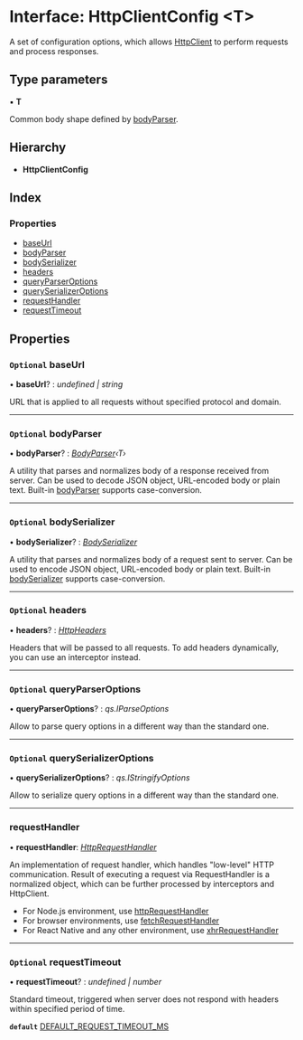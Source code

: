 # Interface: HttpClientConfig <**T**>

A set of configuration options, which allows [HttpClient](../classes/httpclient.md) to perform requests and process responses.

## Type parameters

▪ **T**

Common body shape defined by [bodyParser](httpclientconfig.md#optional-bodyparser).

## Hierarchy

* **HttpClientConfig**

## Index

### Properties

* [baseUrl](httpclientconfig.md#optional-baseurl)
* [bodyParser](httpclientconfig.md#optional-bodyparser)
* [bodySerializer](httpclientconfig.md#optional-bodyserializer)
* [headers](httpclientconfig.md#optional-headers)
* [queryParserOptions](httpclientconfig.md#optional-queryparseroptions)
* [querySerializerOptions](httpclientconfig.md#optional-queryserializeroptions)
* [requestHandler](httpclientconfig.md#requesthandler)
* [requestTimeout](httpclientconfig.md#optional-requesttimeout)

## Properties

### `Optional` baseUrl

• **baseUrl**? : *undefined | string*

URL that is applied to all requests without specified protocol and domain.

___

### `Optional` bodyParser

• **bodyParser**? : *[BodyParser](../README.md#bodyparser)‹T›*

A utility that parses and normalizes body of a response received from server.
Can be used to decode JSON object, URL-encoded body or plain text.
Built-in [bodyParser](httpclientconfig.md#optional-bodyparser) supports case-conversion.

___

### `Optional` bodySerializer

• **bodySerializer**? : *[BodySerializer](../README.md#bodyserializer)*

A utility that parses and normalizes body of a request sent to server.
Can be used to encode JSON object, URL-encoded body or plain text.
Built-in [bodySerializer](httpclientconfig.md#optional-bodyserializer) supports case-conversion.

___

### `Optional` headers

• **headers**? : *[HttpHeaders](../README.md#httpheaders)*

Headers that will be passed to all requests.
To add headers dynamically, you can use an interceptor instead.

___

### `Optional` queryParserOptions

• **queryParserOptions**? : *qs.IParseOptions*

Allow to parse query options in a different way than the standard one.

___

### `Optional` querySerializerOptions

• **querySerializerOptions**? : *qs.IStringifyOptions*

Allow to serialize query options in a different way than the standard one.

___

###  requestHandler

• **requestHandler**: *[HttpRequestHandler](../README.md#httprequesthandler)*

An implementation of request handler, which handles "low-level" HTTP communication.
Result of executing a request via RequestHandler is a normalized object,
which can be further processed by interceptors and HttpClient.

- For Node.js environment, use [httpRequestHandler](../README.md#const-httprequesthandler)
- For browser environments, use [fetchRequestHandler](../README.md#const-fetchrequesthandler)
- For React Native and any other environment, use [xhrRequestHandler](../README.md#const-xhrrequesthandler)

___

### `Optional` requestTimeout

• **requestTimeout**? : *undefined | number*

Standard timeout, triggered when server does not respond with headers within specified period of time.

**`default`** [DEFAULT_REQUEST_TIMEOUT_MS](../README.md#const-default_request_timeout_ms)
